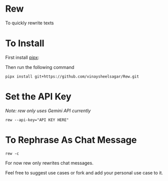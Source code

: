 # Rew
To quickly rewrite texts


# To Install
First install [pipx](https://github.com/pypa/pipx):

Then run the following command

~~~
pipx install git+https://github.com/vinaysheelsagar/Rew.git
~~~


# Set the API Key
_Note: rew only uses Gemini API currently_
~~~
rew --api-key="API KEY HERE"
~~~


# To Rephrase As Chat Message
~~~
rew -c
~~~


For now rew only rewrites chat messages.

Feel free to suggest use cases or fork and add your personal use case to it.
